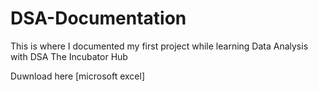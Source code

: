 # DSA-Documentation
This is where I documented my first project while learning Data Analysis with DSA The Incubator Hub

Duwnload here [microsoft excel]
